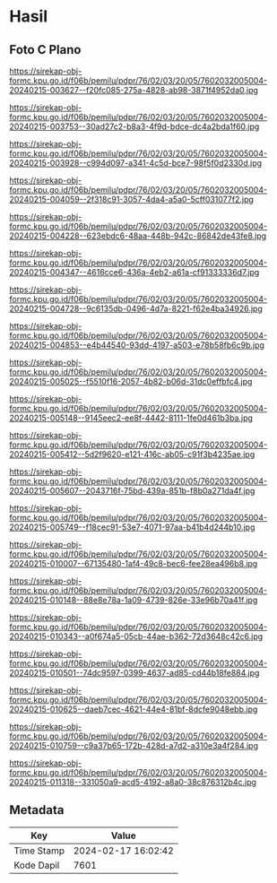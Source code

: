 # Hasil

## Foto C Plano

https://sirekap-obj-formc.kpu.go.id/f06b/pemilu/pdpr/76/02/03/20/05/7602032005004-20240215-003627--f20fc085-275a-4828-ab98-3871f4952da0.jpg

https://sirekap-obj-formc.kpu.go.id/f06b/pemilu/pdpr/76/02/03/20/05/7602032005004-20240215-003753--30ad27c2-b8a3-4f9d-bdce-dc4a2bda1f60.jpg

https://sirekap-obj-formc.kpu.go.id/f06b/pemilu/pdpr/76/02/03/20/05/7602032005004-20240215-003928--c994d097-a341-4c5d-bce7-98f5f0d2330d.jpg

https://sirekap-obj-formc.kpu.go.id/f06b/pemilu/pdpr/76/02/03/20/05/7602032005004-20240215-004059--2f318c91-3057-4da4-a5a0-5cff031077f2.jpg

https://sirekap-obj-formc.kpu.go.id/f06b/pemilu/pdpr/76/02/03/20/05/7602032005004-20240215-004228--623ebdc6-48aa-448b-942c-86842de43fe8.jpg

https://sirekap-obj-formc.kpu.go.id/f06b/pemilu/pdpr/76/02/03/20/05/7602032005004-20240215-004347--4616cce6-436a-4eb2-a61a-cf91333336d7.jpg

https://sirekap-obj-formc.kpu.go.id/f06b/pemilu/pdpr/76/02/03/20/05/7602032005004-20240215-004728--9c6135db-0496-4d7a-8221-f62e4ba34926.jpg

https://sirekap-obj-formc.kpu.go.id/f06b/pemilu/pdpr/76/02/03/20/05/7602032005004-20240215-004853--e4b44540-93dd-4197-a503-e78b58fb6c9b.jpg

https://sirekap-obj-formc.kpu.go.id/f06b/pemilu/pdpr/76/02/03/20/05/7602032005004-20240215-005025--f5510f16-2057-4b82-b06d-31dc0effbfc4.jpg

https://sirekap-obj-formc.kpu.go.id/f06b/pemilu/pdpr/76/02/03/20/05/7602032005004-20240215-005148--9145eec2-ee8f-4442-8111-1fe0d461b3ba.jpg

https://sirekap-obj-formc.kpu.go.id/f06b/pemilu/pdpr/76/02/03/20/05/7602032005004-20240215-005412--5d2f9620-e121-416c-ab05-c91f3b4235ae.jpg

https://sirekap-obj-formc.kpu.go.id/f06b/pemilu/pdpr/76/02/03/20/05/7602032005004-20240215-005607--2043716f-75bd-439a-851b-f8b0a271da4f.jpg

https://sirekap-obj-formc.kpu.go.id/f06b/pemilu/pdpr/76/02/03/20/05/7602032005004-20240215-005749--f18cec91-53e7-4071-97aa-b41b4d244b10.jpg

https://sirekap-obj-formc.kpu.go.id/f06b/pemilu/pdpr/76/02/03/20/05/7602032005004-20240215-010007--67135480-1af4-49c8-bec6-fee28ea496b8.jpg

https://sirekap-obj-formc.kpu.go.id/f06b/pemilu/pdpr/76/02/03/20/05/7602032005004-20240215-010148--88e8e78a-1a09-4739-826e-33e96b70a41f.jpg

https://sirekap-obj-formc.kpu.go.id/f06b/pemilu/pdpr/76/02/03/20/05/7602032005004-20240215-010343--a0f674a5-05cb-44ae-b362-72d3648c42c6.jpg

https://sirekap-obj-formc.kpu.go.id/f06b/pemilu/pdpr/76/02/03/20/05/7602032005004-20240215-010501--74dc9597-0399-4637-ad85-cd44b18fe884.jpg

https://sirekap-obj-formc.kpu.go.id/f06b/pemilu/pdpr/76/02/03/20/05/7602032005004-20240215-010625--daeb7cec-4621-44e4-81bf-8dcfe9048ebb.jpg

https://sirekap-obj-formc.kpu.go.id/f06b/pemilu/pdpr/76/02/03/20/05/7602032005004-20240215-010759--c9a37b65-172b-428d-a7d2-a310e3a4f284.jpg

https://sirekap-obj-formc.kpu.go.id/f06b/pemilu/pdpr/76/02/03/20/05/7602032005004-20240215-011318--331050a9-acd5-4192-a8a0-38c876312b4c.jpg


## Metadata

| Key        | Value               |
| ---------- | ------------------- |
| Time Stamp | 2024-02-17 16:02:42 |
| Kode Dapil | 7601                |




